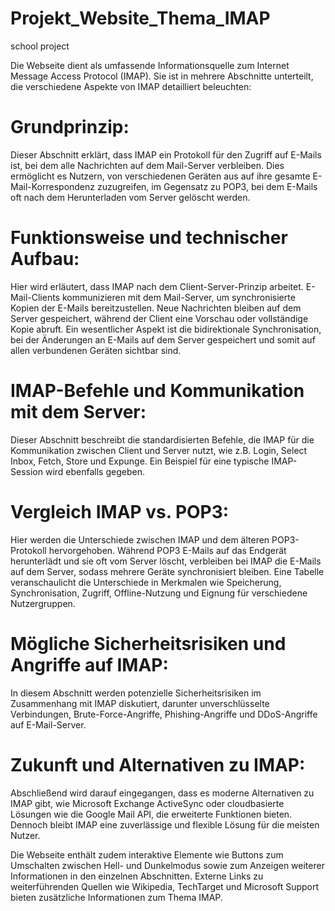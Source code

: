 # Projekt_Website_Thema_IMAP
 school project

Die Webseite dient als umfassende Informationsquelle zum Internet Message Access Protocol (IMAP). Sie ist in mehrere Abschnitte unterteilt, die verschiedene Aspekte von IMAP detailliert beleuchten:

# Grundprinzip: 
Dieser Abschnitt erklärt, dass IMAP ein Protokoll für den Zugriff auf E-Mails ist, bei dem alle Nachrichten auf dem Mail-Server verbleiben. Dies ermöglicht es Nutzern, von verschiedenen Geräten aus auf ihre gesamte E-Mail-Korrespondenz zuzugreifen, im Gegensatz zu POP3, bei dem E-Mails oft nach dem Herunterladen vom Server gelöscht werden.

# Funktionsweise und technischer Aufbau: 
Hier wird erläutert, dass IMAP nach dem Client-Server-Prinzip arbeitet. E-Mail-Clients kommunizieren mit dem Mail-Server, um synchronisierte Kopien der E-Mails bereitzustellen. Neue Nachrichten bleiben auf dem Server gespeichert, während der Client eine Vorschau oder vollständige Kopie abruft. Ein wesentlicher Aspekt ist die bidirektionale Synchronisation, bei der Änderungen an E-Mails auf dem Server gespeichert und somit auf allen verbundenen Geräten sichtbar sind.

# IMAP-Befehle und Kommunikation mit dem Server: 
Dieser Abschnitt beschreibt die standardisierten Befehle, die IMAP für die Kommunikation zwischen Client und Server nutzt, wie z.B. Login, Select Inbox, Fetch, Store und Expunge. Ein Beispiel für eine typische IMAP-Session wird ebenfalls gegeben.

# Vergleich IMAP vs. POP3: 
Hier werden die Unterschiede zwischen IMAP und dem älteren POP3-Protokoll hervorgehoben. Während POP3 E-Mails auf das Endgerät herunterlädt und sie oft vom Server löscht, verbleiben bei IMAP die E-Mails auf dem Server, sodass mehrere Geräte synchronisiert bleiben. Eine Tabelle veranschaulicht die Unterschiede in Merkmalen wie Speicherung, Synchronisation, Zugriff, Offline-Nutzung und Eignung für verschiedene Nutzergruppen.

# Mögliche Sicherheitsrisiken und Angriffe auf IMAP: 
In diesem Abschnitt werden potenzielle Sicherheitsrisiken im Zusammenhang mit IMAP diskutiert, darunter unverschlüsselte Verbindungen, Brute-Force-Angriffe, Phishing-Angriffe und DDoS-Angriffe auf E-Mail-Server.

# Zukunft und Alternativen zu IMAP: 
Abschließend wird darauf eingegangen, dass es moderne Alternativen zu IMAP gibt, wie Microsoft Exchange ActiveSync oder cloudbasierte Lösungen wie die Google Mail API, die erweiterte Funktionen bieten. Dennoch bleibt IMAP eine zuverlässige und flexible Lösung für die meisten Nutzer.

Die Webseite enthält zudem interaktive Elemente wie Buttons zum Umschalten zwischen Hell- und Dunkelmodus sowie zum Anzeigen weiterer Informationen in den einzelnen Abschnitten. Externe Links zu weiterführenden Quellen wie Wikipedia, TechTarget und Microsoft Support bieten zusätzliche Informationen zum Thema IMAP.


